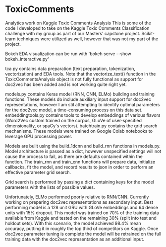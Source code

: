 # ToxicComments
Analytics work on Kaggle Toxic Comments Analysis
This is some of the code I developed to take on the Kaggle Toxic Comments Classification challenge with my group as part of our Masters' capstone project. Scikit-learn techniques were utilized as well, however that was not my part of the project.

Bokeh EDA visualization can be run with 'bokeh serve --show bokeh_interactive.py'

tca.py contains data preparation (text preparation, tokenization, vectorization) and EDA tools. Note that the vectorize_text() function in the ToxicCommentsAnalysis object is not fully functional as support for doc2vec has been added and is not working quite right yet.

models.py contains Keras model (RNN, CNN, ELMo) building and training functions. These models do include auxiliary input support for doc2vec representations, however I am stil attempting to identify optimal parameters for the doc2vec model, a time-consuming process on this data set.
embeddingtools.py contains tools to develop embeddings of various flavors (Word2Vec custom trained on the corpus, GLoVe of user-specified dimensionality, or spaCy's vectors).
batchtrain.py contains the grid search mechanisms. These models were trained on Google Colab notebooks to leverage GPU processing power.

Models are built using the build_1dcnn and build_rnn functions in models.py. Model architecture is passed as a dict, however unspecified settings will not cause the process to fail, as there are defaults contained within the function. The train_rnn and train_cnn functions will prepare data, initialize callbacks, fit the model, and record results to json in order to perform an effective parameter grid search.

Grid search is performed by passing a dict containing keys for the model parameters with the lists of possible values. 

Unfortunately, ELMo performed poorly relative to RNN/CNN. Currently working on preparing doc2vec representations as secondary input. Best performing model is a 128 unit GRU with GLoVe embeddings and 64 dense units with 15% dropout. This model was trained on 70% of the training data available from Kaggle and tested on the remaining 30% (split into test and holdout sets). With this scenario, the model achieved 98.4% mean accuracy, putting it in roughly the top third of competitors on Kaggle. Once doc2vec parameter tuning is complete the model will be retrained on the full training data with the doc2vec representation as an additional input.
